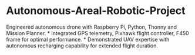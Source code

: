 # Autonomous-Areal-Robotic-Project
Engineered autonomous drone with Raspberry Pi, Python, Thonny and Mission Planner. * Integrated GPS telemetry, Pixhawk flight controller, F450 frame for optimal performance. * Demonstrated UAV expertise with autonomous recharging capability for extended flight duration.
